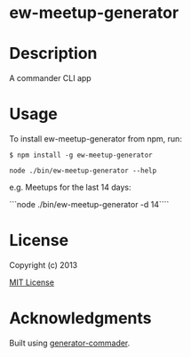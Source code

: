 ew-meetup-generator
=============

# Description

A commander CLI app

# Usage

To install ew-meetup-generator from npm, run:

```
$ npm install -g ew-meetup-generator
```

```node ./bin/ew-meetup-generator --help```

e.g. Meetups for the last 14 days:

```node ./bin/ew-meetup-generator -d 14````

# License

Copyright (c) 2013 

[MIT License](http://en.wikipedia.org/wiki/MIT_License)

# Acknowledgments

Built using [generator-commader](https://github.com/Hypercubed/generator-commander).

